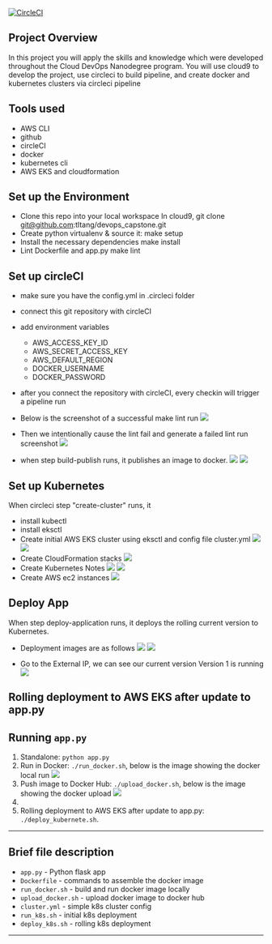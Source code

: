 [![CircleCI](https://dl.circleci.com/status-badge/img/gh/tltang/devops_capstone/tree/master.svg?style=svg)](https://dl.circleci.com/status-badge/redirect/gh/tltang/devops_capstone/tree/master)

## Project Overview

In this project you will apply the skills and knowledge which were developed throughout the Cloud DevOps Nanodegree program.
You will use cloud9 to develop the project, use circleci to build pipeline, and create docker and kubernetes clusters via circleci pipeline

## Tools used
* AWS CLI
* github
* circleCI
* docker
* kubernetes cli
* AWS EKS and cloudformation

## Set up the Environment

* Clone this repo into your local workspace
In cloud9, git clone git@github.com:tltang/devops_capstone.git
* Create python virtualenv & source it:
make setup 
* Install the necessary dependencies
make install
* Lint Dockerfile and app.py
make lint

## Set up circleCI

* make sure you have the config.yml in .circleci folder
* connect this git repository with circleCI
* add environment variables 
  * AWS_ACCESS_KEY_ID
  * AWS_SECRET_ACCESS_KEY
  * AWS_DEFAULT_REGION
  * DOCKER_USERNAME
  * DOCKER_PASSWORD

* after you connect the repository with circleCI, every checkin will trigger a pipeline run
* Below is the screenshot of a successful make lint run
  ![](images/successfullint.jpg)
* Then we intentionally cause the lint fail and generate a failed lint run screenshot
  ![](images/failed-lint.jpg)
* when step build-publish runs, it publishes an image to docker.
  ![](images/docker-1.jpg)
  ![](images/docker-2.jpg)

## Set up Kubernetes

When circleci step "create-cluster" runs, it 
* install kubectl
* install eksctl
* Create initial AWS EKS cluster using eksctl and config file cluster.yml
  ![](images/circleci-EKSCluster-creation-1.jpg)
  ![](images/circleci-EKSCluster-creation-2.jpg)
* Create CloudFormation stacks
  ![](images/circleci-CloudFormation-Stacks.jpg)
* Create Kubernetes Notes
  ![](images/Kubernetes-Nodes-1.jpg)
  ![](images/Kubernetes-Nodes-2.jpg)
* Create AWS ec2 instances
  ![](images/aws-ec2.jpg)

## Deploy App

When step deploy-application runs, it deploys the rolling current version to Kubernetes.
* Deployment images are as follows
  ![](images/circleci-deploy1.jpg)
  ![](images/circleci-deploy1.jpg)

* Go to the External IP, we can see our current version Version 1 is running
  ![](images/ExternalIP-VersionOne.jpg)
  
Rolling deployment to AWS EKS after update to app.py
---


## Running `app.py`

1. Standalone:  `python app.py`
2. Run in Docker:  `./run_docker.sh`, below is the image showing the docker local run
   ![](images/docker-3.jpg)
3. Push image to Docker Hub: `./upload_docker.sh`, below is the image showing the docker upload
   ![](images/docker-4.jpg)
4. 
5. Rolling deployment to AWS EKS after update to app.py:  `./deploy_kubernete.sh`.


---
## Brief file description
* `app.py` - Python flask app
* `Dockerfile` - commands to assemble the docker image
* `run_docker.sh` - build and run docker image locally
* `upload_docker.sh` - upload docker image to docker hub
* `cluster.yml` - simple k8s cluster config
* `run_k8s.sh` - initial k8s deployment
* `deploy_k8s.sh` - rolling k8s deployment
---
